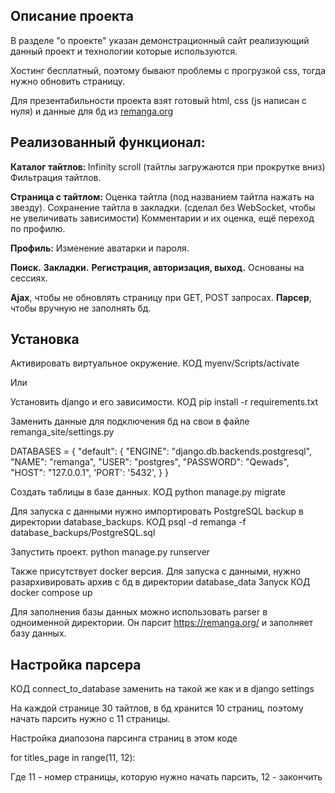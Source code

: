<h2>Описание проекта</h2>
<p>В разделе "о проекте" указан демонстрационный сайт реализующий данный проект и технологии которые используются.

Хостинг бесплатный, поэтому бывают проблемы с прогрузкой css, тогда нужно обновить страницу.

Для презентабильности проекта взят готовый html, css (js написан с нуля) и данные для бд из <a href="https://remanga.org/">remanga.org</a>
</p>
<h2>
Реализованный функционал: 
</h2>

<b>Каталог тайтлов: </b>
    Infinity scroll (тайтлы загружаются при прокрутке вниз)
    Фильтрация тайтлов.

<b>Страница с тайтлом: </b>
    Оценка тайтла (под названием тайтла нажать на звезду).
    Сохранение тайтла в закладки. (сделал без WebSocket, чтобы не увеличивать зависимости)
    Комментарии и их оценка, ещё переход по профилю.

<b>Профиль:</b>
    Изменение аватарки и пароля.

<b>Поиск.</b>
<b>Закладки.</b>
<b>Регистрация, авторизация, выход.</b> Основаны на сессиях.

<b>Ajax</b>, чтобы не обновлять страницу при GET, POST запросах.
<b>Парсер</b>, чтобы вручную не заполнять бд.

<h2> Установка </h2>

Активировать виртуальное окружение. КОД myenv/Scripts/activate

Или

Установить django и его зависимости. 
КОД pip install -r requirements.txt

Заменить данные для подключения бд на свои в файле remanga_site/settings.py 

DATABASES = {
    "default": {
        "ENGINE": "django.db.backends.postgresql",
        "NAME": "remanga",
        "USER": "postgres",
        "PASSWORD": "Qewads",
        "HOST": "127.0.0.1",
        'PORT': '5432',
    }
}

Создать таблицы в базе данных. 
КОД python manage.py migrate

Для запуска с данными нужно импортировать PostgreSQL backup в директории database_backups. 
КОД psql -d remanga -f database_backups/PostgreSQL.sql

Запустить проект. python manage.py runserver

Также присутствует docker версия. 
Для запуска с данными, нужно разархивировать архив с бд в директории database_data
Запуск КОД docker compose up

Для заполнения базы данных можно использовать parser в одноименной директории. Он парсит https://remanga.org/ и заполняет базу данных.

<h2>Настройка парсера</h2>

КОД connect_to_database заменить на такой же как и в django settings

На каждой странице 30 тайтлов, в бд хранится 10 страниц, поэтому начать парсить нужно с 11 страницы.

Настройка диапозона парсинга страниц в этом коде

for titles_page in range(11, 12):

Где 11 - номер страницы, которую нужно начать парсить, 12 - закончить


